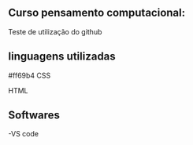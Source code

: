 ## Curso pensamento computacional:

Teste de utilização do github

## linguagens utilizadas

#ff69b4 CSS

HTML

## Softwares

-VS code
